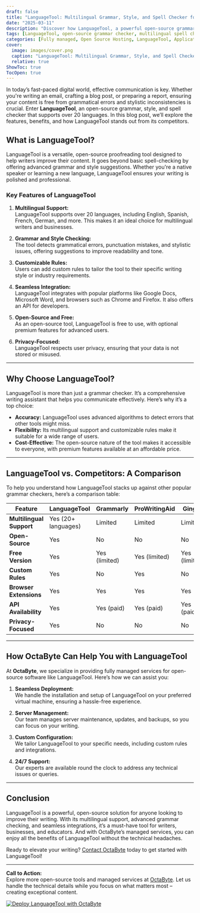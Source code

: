 ```yaml
---
draft: false
title: "LanguageTool: Multilingual Grammar, Style, and Spell Checker for Effortless Writing"
date: "2025-03-11"
description: "Discover how LanguageTool, a powerful open-source grammar, style, and spell checker, can elevate your writing. Learn about its multilingual support, seamless integration, and how it compares to other tools in the market."
tags: [LanguageTool, open-source grammar checker, multilingual spell checker, writing assistant, grammar and style checker, open-source software, LanguageTool alternatives, OctaByte managed services]
categories: [Fully managed, Open Source Hosting, LanguageTool, Applications, Others]
cover:
  image: images/cover.png
  caption: "LanguageTool: Multilingual Grammar, Style, and Spell Checker for Effortless Writing"
  relative: true
ShowToc: true
TocOpen: true
---
```



In today’s fast-paced digital world, effective communication is key. Whether you're writing an email, crafting a blog post, or preparing a report, ensuring your content is free from grammatical errors and stylistic inconsistencies is crucial. Enter **LanguageTool**, an open-source grammar, style, and spell checker that supports over 20 languages. In this blog post, we’ll explore the features, benefits, and how LanguageTool stands out from its competitors.

## What is LanguageTool?

LanguageTool is a versatile, open-source proofreading tool designed to help writers improve their content. It goes beyond basic spell-checking by offering advanced grammar and style suggestions. Whether you're a native speaker or learning a new language, LanguageTool ensures your writing is polished and professional.

### Key Features of LanguageTool

1. **Multilingual Support:**  
   LanguageTool supports over 20 languages, including English, Spanish, French, German, and more. This makes it an ideal choice for multilingual writers and businesses.

2. **Grammar and Style Checking:**  
   The tool detects grammatical errors, punctuation mistakes, and stylistic issues, offering suggestions to improve readability and tone.

3. **Customizable Rules:**  
   Users can add custom rules to tailor the tool to their specific writing style or industry requirements.

4. **Seamless Integration:**  
   LanguageTool integrates with popular platforms like Google Docs, Microsoft Word, and browsers such as Chrome and Firefox. It also offers an API for developers.

5. **Open-Source and Free:**  
   As an open-source tool, LanguageTool is free to use, with optional premium features for advanced users.

6. **Privacy-Focused:**  
   LanguageTool respects user privacy, ensuring that your data is not stored or misused.

---

## Why Choose LanguageTool?

LanguageTool is more than just a grammar checker. It’s a comprehensive writing assistant that helps you communicate effectively. Here’s why it’s a top choice:

- **Accuracy:** LanguageTool uses advanced algorithms to detect errors that other tools might miss.
- **Flexibility:** Its multilingual support and customizable rules make it suitable for a wide range of users.
- **Cost-Effective:** The open-source nature of the tool makes it accessible to everyone, with premium features available at an affordable price.

---

## LanguageTool vs. Competitors: A Comparison

To help you understand how LanguageTool stacks up against other popular grammar checkers, here’s a comparison table:

| Feature                  | LanguageTool       | Grammarly          | ProWritingAid      | Ginger             |
|--------------------------|--------------------|--------------------|--------------------|--------------------|
| **Multilingual Support** | Yes (20+ languages)| Limited            | Limited            | Limited            |
| **Open-Source**          | Yes                | No                 | No                 | No                 |
| **Free Version**         | Yes                | Yes (limited)      | Yes (limited)      | Yes (limited)      |
| **Custom Rules**         | Yes                | No                 | Yes                | No                 |
| **Browser Extensions**   | Yes                | Yes                | Yes                | Yes                |
| **API Availability**     | Yes                | Yes (paid)         | Yes (paid)         | Yes (paid)         |
| **Privacy-Focused**      | Yes                | No                 | No                 | No                 |

---

## How OctaByte Can Help You with LanguageTool

At **OctaByte**, we specialize in providing fully managed services for open-source software like LanguageTool. Here’s how we can assist you:

1. **Seamless Deployment:**  
   We handle the installation and setup of LanguageTool on your preferred virtual machine, ensuring a hassle-free experience.

2. **Server Management:**  
   Our team manages server maintenance, updates, and backups, so you can focus on your writing.

3. **Custom Configuration:**  
   We tailor LanguageTool to your specific needs, including custom rules and integrations.

4. **24/7 Support:**  
   Our experts are available round the clock to address any technical issues or queries.

---

## Conclusion

LanguageTool is a powerful, open-source solution for anyone looking to improve their writing. With its multilingual support, advanced grammar checking, and seamless integrations, it’s a must-have tool for writers, businesses, and educators. And with OctaByte’s managed services, you can enjoy all the benefits of LanguageTool without the technical headaches.

Ready to elevate your writing? [Contact OctaByte](https://octabyte.io) today to get started with LanguageTool!

---

**Call to Action:**  
Explore more open-source tools and managed services at [OctaByte](https://octabyte.io). Let us handle the technical details while you focus on what matters most – creating exceptional content.

[![Deploy LanguageTool with OctaByte](/images/deploy-on-octabyte.png)](https://octabyte.io/fully-managed-open-source-services/applications/others/languagetool)